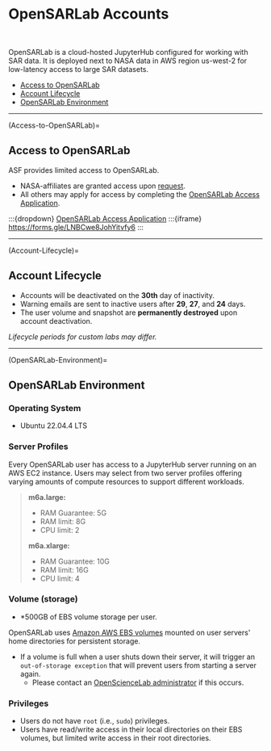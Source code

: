 # OpenSARLab Accounts
<br>

OpenSARLab is a cloud-hosted JupyterHub configured for working with SAR data. It is deployed next to NASA data in AWS region us-west-2 for low-latency access to large SAR datasets.


- [Access to OpenSARLab](Access-to-OpenSARLab)
- [Account Lifecycle](Account-Lifecycle)
- [OpenSARLab Environment](OpenSARLab-Environment)

---

(Access-to-OpenSARLab)=
## Access to OpenSARLab

ASF provides limited access to OpenSARLab. 
- NASA-affiliates are granted access upon [request](mailto:uso@asf.alaska.edu?subject=NASA-affiliate%20OSL%20access%20request).
- All others may apply for access by completing the [OpenSARLab Access Application](https://forms.gle/LNBCwe8JohYitvfy6).

:::{dropdown} [OpenSARLab Access Application](https://forms.gle/LNBCwe8JohYitvfy6)
:::{iframe} https://forms.gle/LNBCwe8JohYitvfy6
:::

---
(Account-Lifecycle)=
## Account Lifecycle
- Accounts will be deactivated on the **30th** day of inactivity.
- Warning emails are sent to inactive users after **29**, **27**, and **24** days.
- The user volume and snapshot are **permanently destroyed** upon account deactivation.

*Lifecycle periods for custom labs may differ.*

---

(OpenSARLab-Environment)=
## OpenSARLab Environment

### Operating System

- Ubuntu 22.04.4 LTS

### Server Profiles
Every OpenSARLab user has access to a JupyterHub server running on an AWS EC2 instance. Users may select from two server profiles offering varying amounts of compute resources to support different workloads. 
> **m6a.large:**
> - RAM Guarantee: 5G
> - RAM limit: 8G
> - CPU limit: 2
>
> **m6a.xlarge:**
> - RAM Guarantee: 10G
> - RAM limit: 16G
> - CPU limit: 4

### Volume (storage)

- *500GB of EBS volume storage per user. 

OpenSARLab uses [Amazon AWS EBS volumes](https://docs.aws.amazon.com/AWSEC2/latest/UserGuide/ebs-volumes.html) mounted on user servers' home directories for persistent storage. 

- If a volume is full when a user shuts down their server, it will trigger an `out-of-storage exception` that will prevent users from starting a server again.
  - Please contact an [OpenScienceLab administrator](mailto:uaf-jupyterhub-asf@alaska.edu) if this occurs.

### **Privileges**
- Users do not have `root` (i.e., `sudo`) privileges.
- Users have read/write access in their local directories on their EBS volumes, but limited write access in their root directories. 

